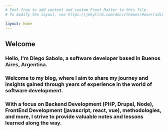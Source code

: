 ```yaml
---
# Feel free to add content and custom Front Matter to this file.
# To modify the layout, see https://jekyllrb.com/docs/themes/#overriding-theme-defaults

layout: home
---
```

## Welcome
### Hello, I'm Diego Sabolo, a software developer based in Buenos Aires, Argentina. 
### Welcome to my blog, where I aim to share my journey and insights gained through years of experience in the world of software development. 
### With a focus on  Backend Development (PHP, Drupal, Node), FrontEnd Development (javascript, react, vue), methodologies, and more, I strive to provide valuable notes and lessons learned along the way. 
